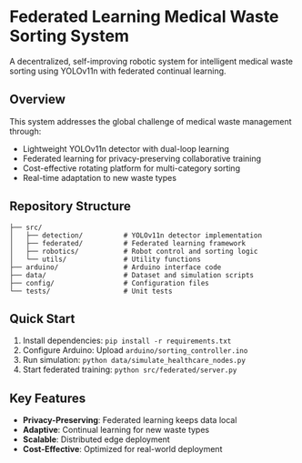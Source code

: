# Federated Learning Medical Waste Sorting System

A decentralized, self-improving robotic system for intelligent medical waste sorting using YOLOv11n with federated continual learning.

## Overview

This system addresses the global challenge of medical waste management through:
- Lightweight YOLOv11n detector with dual-loop learning
- Federated learning for privacy-preserving collaborative training
- Cost-effective rotating platform for multi-category sorting
- Real-time adaptation to new waste types

## Repository Structure

```
├── src/
│   ├── detection/          # YOLOv11n detector implementation
│   ├── federated/          # Federated learning framework
│   ├── robotics/           # Robot control and sorting logic
│   └── utils/              # Utility functions
├── arduino/                # Arduino interface code
├── data/                   # Dataset and simulation scripts
├── config/                 # Configuration files
└── tests/                  # Unit tests
```

## Quick Start

1. Install dependencies: `pip install -r requirements.txt`
2. Configure Arduino: Upload `arduino/sorting_controller.ino`
3. Run simulation: `python data/simulate_healthcare_nodes.py`
4. Start federated training: `python src/federated/server.py`

## Key Features

- **Privacy-Preserving**: Federated learning keeps data local
- **Adaptive**: Continual learning for new waste types
- **Scalable**: Distributed edge deployment
- **Cost-Effective**: Optimized for real-world deployment
